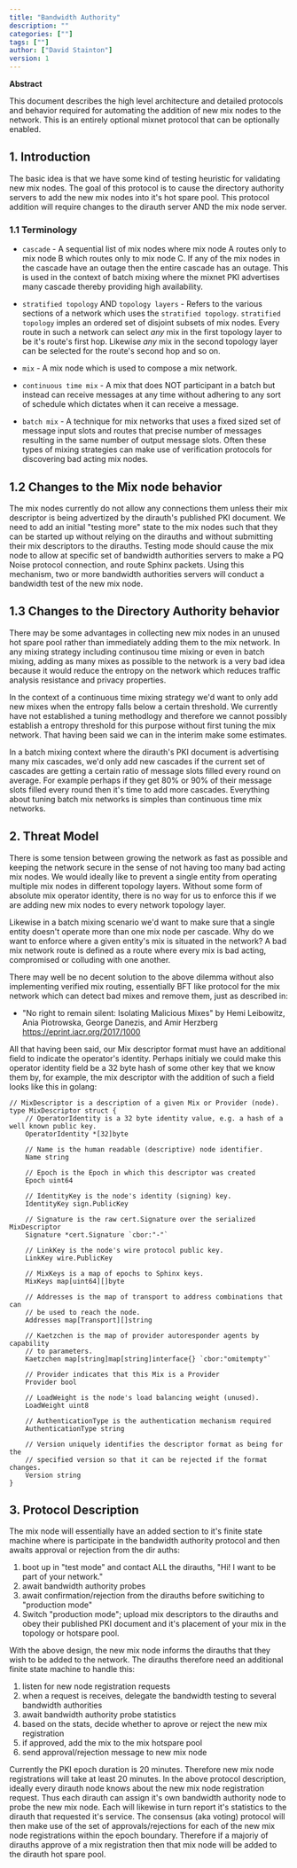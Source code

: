 ```yaml
---
title: "Bandwidth Authority"
description: ""
categories: [""]
tags: [""]
author: ["David Stainton"]
version: 1
---
```


**Abstract**

This document describes the high level architecture and detailed
protocols and behavior required for automating the addition of 
new mix nodes to the network. This is an entirely optional
mixnet protocol that can be optionally enabled.

## 1. Introduction

The basic idea is that we have some kind of testing heuristic for validating new
mix nodes. The goal of this protocol is to cause the directory authority servers
to add the new mix nodes into it's hot spare pool. This protocol addition will
require changes to the dirauth server AND the mix node server.

### 1.1 Terminology

- `cascade` - A sequential list of mix nodes where mix node A routes only to mix node B
which routes only to mix node C. If any of the mix nodes in the cascade have an outage
then the entire cascade has an outage. This is used in the context of batch mixing
where the mixnet PKI advertises many cascade thereby providing high availability.

- `stratified topology` AND `topology layers` - Refers to the various
sections of a network which uses the `stratified topology`.
`stratified topology` imples an ordered set of disjoint subsets of mix nodes.
Every route in such a network can select *any* mix in the first topology layer to
be it's route's first hop. Likewise *any* mix in the second topology layer
can be selected for the route's second hop and so on.

- `mix` - A mix node which is used to compose a mix network.

- `continuous time mix` - A mix that does NOT participant in a batch
but instead can receive messages at any time without adhering to any
sort of schedule which dictates when it can receive a message.

- `batch mix` - A technique for mix networks that uses a fixed sized
set of message input slots and routes that precise number of messages
resulting in the same number of output message slots. Often these
types of mixing strategies can make use of verification protocols
for discovering bad acting mix nodes.

## 1.2 Changes to the Mix node behavior

The mix nodes currently do not allow any connections them unless their mix
descriptor is being advertized by the dirauth's published PKI document.
We need to add an initial "testing more" state to the mix nodes such that
they can be started up without relying on the dirauths and without submitting
their mix descriptors to the dirauths. Testing mode should cause the mix node
to allow at specific set of bandwidth authorities servers to make a PQ Noise
protocol connection, and route Sphinx packets. Using this mechanism, two or
more bandwidth authorities servers will conduct a bandwidth test of the new
mix node.

## 1.3 Changes to the Directory Authority behavior

There may be some advantages in collecting new mix nodes in an unused
hot spare pool rather than immediately adding them to the mix network.
In any mixing strategy including continusou time mixing or even in batch mixing,
adding as many mixes as possible to the network is a very bad idea because
it would reduce the entropy on the network which reduces traffic analysis
resistance and privacy properties.

In the context of a continuous time mixing strategy we'd want to only add
new mixes when the entropy falls below a certain threshold.
We currently have not established a tuning methodlogy and therefore we
cannot possibly establish a entropy threshold for this purpose without
first tuning the mix network. That having been said we can in the interim
make some estimates.

In a batch mixing context where the dirauth's PKI document is advertising
many mix cascades, we'd only add new cascades if the current set of cascades
are getting a certain ratio of message slots filled every round on average.
For example perhaps if they get 80% or 90% of their message slots filled
every round then it's time to add more cascades. Everything about tuning
batch mix networks is simples than continuous time mix networks.

## 2. Threat Model

There is some tension between growing the network as fast as possible
and keeping the network secure in the sense of not having too many bad acting mix nodes.
We would ideally like to prevent a single entity from operating multiple mix nodes
in different topology layers. Without some form of absolute mix operator identity, there is
no way for us to enforce this if we are adding new mix nodes to every network topology layer.

Likewise in a batch mixing scenario we'd want to make sure that a single entity doesn't
operate more than one mix node per cascade. Why do we want to enforce where
a given entity's mix is situated in the network? A bad mix network route is defined
as a route where every mix is bad acting, compromised or colluding with one another.

There may well be no decent solution to the above dilemma without also implementing
verified mix routing, essentially BFT like protocol for the mix network which can
detect bad mixes and remove them, just as described in:

* "No right to remain silent: Isolating Malicious Mixes"
  by Hemi Leibowitz, Ania Piotrowska, George Danezis, and Amir Herzberg 
  https://eprint.iacr.org/2017/1000

All that having been said, our Mix descriptor format must have an additional field to
indicate the operator's identity. Perhaps initialy we could make this operator identity
field be a 32 byte hash of some other key that we know them by, for example, the
mix descriptor with the addition of such a field looks like this in golang:

```
// MixDescriptor is a description of a given Mix or Provider (node).
type MixDescriptor struct {
	// OperatorIdentity is a 32 byte identity value, e.g. a hash of a well known public key.
	OperatorIdentity *[32]byte

	// Name is the human readable (descriptive) node identifier.
	Name string

	// Epoch is the Epoch in which this descriptor was created
	Epoch uint64

	// IdentityKey is the node's identity (signing) key.
	IdentityKey sign.PublicKey

	// Signature is the raw cert.Signature over the serialized MixDescriptor
	Signature *cert.Signature `cbor:"-"`

	// LinkKey is the node's wire protocol public key.
	LinkKey wire.PublicKey

	// MixKeys is a map of epochs to Sphinx keys.
	MixKeys map[uint64][]byte

	// Addresses is the map of transport to address combinations that can
	// be used to reach the node.
	Addresses map[Transport][]string

	// Kaetzchen is the map of provider autoresponder agents by capability
	// to parameters.
	Kaetzchen map[string]map[string]interface{} `cbor:"omitempty"`

	// Provider indicates that this Mix is a Provider
	Provider bool

	// LoadWeight is the node's load balancing weight (unused).
	LoadWeight uint8

	// AuthenticationType is the authentication mechanism required
	AuthenticationType string

	// Version uniquely identifies the descriptor format as being for the
	// specified version so that it can be rejected if the format changes.
	Version string
}
```

## 3. Protocol Description

The mix node will essentially have an added section to it's finite state machine
where is participate in the bandwidth authority protocol and then awaits
approval or rejection from the dir auths:

1. boot up in "test mode" and contact ALL the dirauths, "Hi! I want to be part of your network."
1. await bandwidth authority probes
3. await confirmation/rejection from the dirauths before switiching to "production mode"
4. Switch "production mode"; upload mix descriptors to the dirauths and obey their
published PKI document and it's placement of your mix in the topology or hotspare pool.


With the above design, the new mix node informs the dirauths that they wish to be added to the network.
The dirauths therefore need an additional finite state machine to handle this:

1. listen for new node registration requests
2. when a request is receives, delegate the bandwidth testing to several bandwidth authorities
3. await bandwidth authority probe statistics
4. based on the stats, decide whether to aprove or reject the new mix registration
5. if approved, add the mix to the mix hotspare pool
6. send approval/rejection message to new mix node

Currently the PKI epoch duration is 20 minutes. Therefore new mix node registrations will take at least
20 minutes. In the above protocol description, ideally every dirauth node knows about the new mix
node registration request. Thus each dirauth can assign it's own bandwidth authority node to probe
the new mix node. Each will likewise in turn report it's statistics to the dirauth that requested
it's service. The consensus (aka voting) protocol will then make use of the set of approvals/rejections
for each of the new mix node registrations within the epoch boundary. Therefore if a majoriy of dirauths
approve of a mix registration then that mix node will be added to the dirauth hot spare pool.


